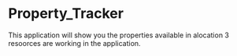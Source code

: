 # Property_Tracker
This application will show you the properties available in alocation
3 resoorces are working in the application.
